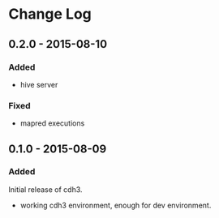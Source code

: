 # Change Log

## 0.2.0 - 2015-08-10
### Added
- hive server
### Fixed
- mapred executions

## 0.1.0 - 2015-08-09
### Added
Initial release of cdh3.
- working cdh3 environment, enough for dev environment.

